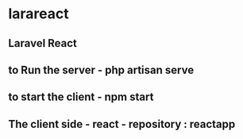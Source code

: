 # larareact

## Laravel React

## to Run the server - php artisan serve

## to start the client - npm start

## The client side - react - repository :  reactapp 
